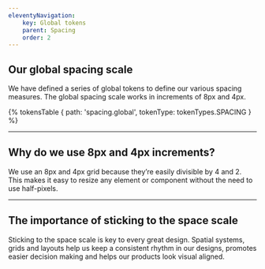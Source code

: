 ```yaml
---
eleventyNavigation:
    key: Global tokens
    parent: Spacing
    order: 2
---
```

## Our global spacing scale

We have defined a series of global tokens to define our various spacing measures. The global spacing scale works in increments of 8px and 4px.


{% tokensTable {
    path: 'spacing.global',
    tokenType: tokenTypes.SPACING
} %}

---
## Why do we use 8px and 4px increments?

We use an 8px and 4px grid because they’re easily divisible by 4 and 2. This makes it easy to resize any element or component without the need to use half-pixels.

---

## The importance of sticking to the space scale

Sticking to the space scale is key to every great design. Spatial systems, grids and layouts help us keep a consistent rhythm in our designs, promotes easier decision making and helps our products look visual aligned.

